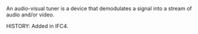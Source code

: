 An audio-visual tuner is a device that demodulates a signal into a stream of audio and/or video.

<!-- end of short definition -->
 HISTORY: Added in IFC4.
